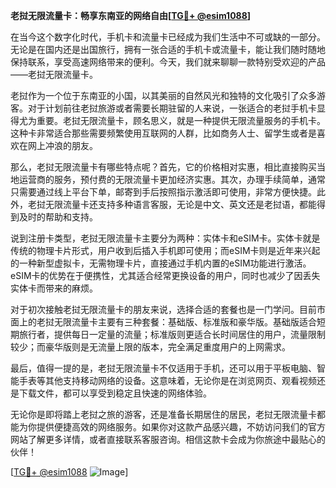 **老挝无限流量卡：畅享东南亚的网络自由[[TG💪+ @esim1088](https://t.me/s/esim1088)]**

在当今这个数字化时代，手机卡和流量卡已经成为我们生活中不可或缺的一部分。无论是在国内还是出国旅行，拥有一张合适的手机卡或流量卡，能让我们随时随地保持联系，享受高速网络带来的便利。今天，我们就来聊聊一款特别受欢迎的产品——老挝无限流量卡。

老挝作为一个位于东南亚的小国，以其美丽的自然风光和独特的文化吸引了众多游客。对于计划前往老挝旅游或者需要长期驻留的人来说，一张适合的老挝手机卡显得尤为重要。老挝无限流量卡，顾名思义，就是一种提供无限流量服务的手机卡。这种卡非常适合那些需要频繁使用互联网的人群，比如商务人士、留学生或者是喜欢在网上冲浪的朋友。

那么，老挝无限流量卡有哪些特点呢？首先，它的价格相对实惠，相比直接购买当地运营商的服务，预付费的无限流量卡更加经济实惠。其次，办理手续简单，通常只需要通过线上平台下单，邮寄到手后按照指示激活即可使用，非常方便快捷。此外，老挝无限流量卡还支持多种语言客服，无论是中文、英文还是老挝语，都能得到及时的帮助和支持。

说到注册卡类型，老挝无限流量卡主要分为两种：实体卡和eSIM卡。实体卡就是传统的物理卡片形式，用户收到后插入手机即可使用；而eSIM卡则是近年来兴起的一种新型虚拟卡，无需物理卡片，直接通过手机内置的eSIM功能进行激活。eSIM卡的优势在于便携性，尤其适合经常更换设备的用户，同时也减少了因丢失实体卡而带来的麻烦。

对于初次接触老挝无限流量卡的朋友来说，选择合适的套餐也是一门学问。目前市面上的老挝无限流量卡主要有三种套餐：基础版、标准版和豪华版。基础版适合短期旅行者，提供每日一定量的流量；标准版则更适合长时间居住的用户，流量限制较少；而豪华版则是无流量上限的版本，完全满足重度用户的上网需求。

最后，值得一提的是，老挝无限流量卡不仅适用于手机，还可以用于平板电脑、智能手表等其他支持移动网络的设备。这意味着，无论你是在浏览网页、观看视频还是下载文件，都可以享受到稳定且快速的网络体验。

无论你是即将踏上老挝之旅的游客，还是准备长期居住的居民，老挝无限流量卡都能为你提供便捷高效的网络服务。如果你对这款产品感兴趣，不妨访问我们的官方网站了解更多详情，或者直接联系客服咨询。相信这款卡会成为你旅途中最贴心的伙伴！

[[TG💪+ @esim1088](https://t.me/s/esim1088) ![Image](https://i.postimg.cc/4NQfJmqS/Snipaste-2025-05-13-00-14-12.png)]